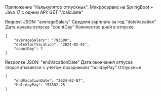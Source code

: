 Приложение "Калькулятор отпускных".
Микросервис на SpringBoot + Java 17 c одним API:
GET "/calculate"

Request JSON: 
"averageSalary" Средняя зарплата за год
"dateVacation" Дата начала отпуска
"countDay" Количество дней в отпуске

    {
        "averageSalary": "793000", 
        "dateStartVacation": "2024-02-01", 
        "countDay": 7 
    }
    
        
        
Response JSON:
"endVacationDate" Дата окончания отпуска (подсчитывается с учётом праздников)
"holidayPay" Отпускные

    {
        "endVacationDate": "2024-02-07",
        "holidayPay": 157882.25
    }
        
        
  
